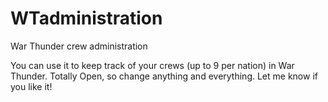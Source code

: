 WTadministration
================

War Thunder crew administration

You can use it to keep track of your crews (up to 9 per nation) in War Thunder.
Totally Open, so change anything and everything. Let me know if you like it!
